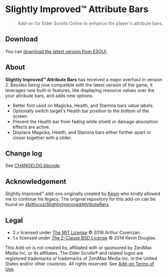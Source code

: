 # Slightly Improved™ Attribute Bars

> Add-on for Elder Scrolls Online to enhance the player's attribute bars.

## Download

You can [download the latest version from ESOUI](https://www.esoui.com/downloads/info1264-SlightlyImprovedDialogues.html).

## About

**Slightly Improved™ Attribute Bars** has received a major overhaul in version 2. Besides being now compatible with the latest version of the game, it leverages new built-in features, like displaying resource values over the your attribute bars, and adds new options.

- Better font used on Magicka, Health, and Stamina bars value labels.
- Optionally switch target's Health bar position to the bottom of the screen.
- Prevent the Health bar from fading while shield or damage absorption effects are active.
- Displace Magicka, Health, and Stamina bars either further apart or closer together with a slider.

## Change log

See [CHANGELOG.bbcode](CHANGELOG.bbcode).

## Acknowledgement

Slightly Improved™ add-ons originally created by [Kevin](http://www.esoui.com/forums/member.php?action=getinfo&userid=1084) who kindly allowed me to continue his legacy. The original repository for this add-on can be found on [4bitfocus/SlightlyImprovedAttributeBars](https://github.com/4bitfocus/SlightlyImprovedAttributeBars).

## Legal

- 2.x licensed under [The MIT License](LICENSE.md) © 2016 Arthur Corenzan.
- 1.x licensed under [The 2-Clause BSD License](LICENSE.md) © 2014 Kevin Douglas.

This Add-on is not created by, affiliated with or sponsored by ZeniMax Media Inc. or its affiliates. The Elder Scrolls® and related logos are registered trademarks or trademarks of ZeniMax Media Inc. in the United States and/or other countries. All rights reserved. See [Add-on Terms of Use](https://account.elderscrollsonline.com/add-on-terms).
